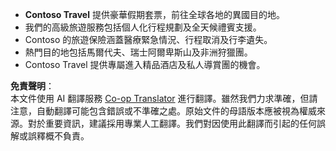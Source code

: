 <!--
CO_OP_TRANSLATOR_METADATA:
{
  "original_hash": "566fa0a014066992b55e6e5b408b24bc",
  "translation_date": "2025-05-20T07:38:20+00:00",
  "source_file": "05-agentic-rag/code_samples/document.md",
  "language_code": "hk"
}
-->
- **Contoso Travel** 提供豪華假期套票，前往全球各地的異國目的地。
- 我們的高級旅遊服務包括個人化行程規劃及全天候禮賓支援。
- Contoso 的旅遊保險涵蓋醫療緊急情況、行程取消及行李遺失。
- 熱門目的地包括馬爾代夫、瑞士阿爾卑斯山及非洲狩獵團。
- Contoso Travel 提供專屬進入精品酒店及私人導賞團的機會。

**免責聲明**：  
本文件使用 AI 翻譯服務 [Co-op Translator](https://github.com/Azure/co-op-translator) 進行翻譯。雖然我們力求準確，但請注意，自動翻譯可能包含錯誤或不準確之處。原始文件的母語版本應被視為權威來源。對於重要資訊，建議採用專業人工翻譯。我們對因使用此翻譯而引起的任何誤解或誤釋概不負責。